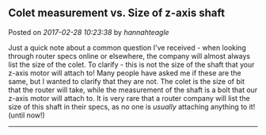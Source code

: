 ## Colet measurement vs. Size of z-axis shaft
Posted on *2017-02-28 10:23:38* by *hannahteagle*

Just a quick note about a common question I've received - when looking through router specs online or elsewhere, the company will almost always list the size of the colet. To clarify - this is not the size of the shaft that your z-axis motor will attach to! Many people have asked me if these are the same, but I wanted to clarify that they are not. The colet is the size of bit that the router will take, while the measurement of the shaft is a bolt that our z-axis motor will attach to. It is very rare that a router company will list the size of this shaft in their specs, as no one is *usually* attaching anything to it! (until now!)

---

